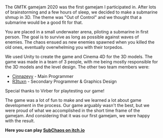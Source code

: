 The GMTK gamejam 2020 was the first gamejam I participated in. After lots of brainstorming and a few hours of sleep, we decided to make a submarine shmup in 3D. The theme was "Out of Control" and we thought that a submarine would be a good fit for that.

You are placed in a small underwater arena, piloting a submarine in first person. The goal is to survive as long as possible against waves of enemies. The chaos ensued as new enemies spawned when you killed the old ones, eventually overwhelming you with their torpedos.

We used Unity to create the game and Cinema 4D for the 3D models. The game was made in a team of 3 people, with me being mostly responsible for the 3D models and the level design. The other two team members were:

- [Cinnazeyy](https://github.com/Cinnazeyy) - Main Programmer
- [R3tuxn](https://github.com/LordTuxn) - Secondary Programmer & Graphics Design

Special thanks to Virber for playtesting our game!

The game was a lot of fun to make and we learned a lot about game development in the process. Our game arguably wasn't the best, but we were proud of what we accomplished in the short time frame of the gamejam. And considering that it was our first gamejam, we were happy with the result.

**Here you can play [SubChaos on itch.io](https://cinnazeyy.itch.io/subchaos)**
